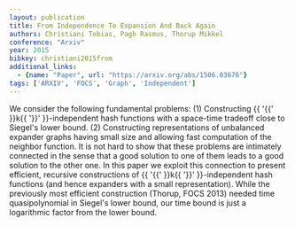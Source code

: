 ```yaml
---
layout: publication
title: From Independence To Expansion And Back Again
authors: Christiani Tobias, Pagh Rasmus, Thorup Mikkel
conference: "Arxiv"
year: 2015
bibkey: christiani2015from
additional_links:
  - {name: "Paper", url: "https://arxiv.org/abs/1506.03676"}
tags: ['ARXIV', 'FOCS', 'Graph', 'Independent']
---
```

We consider the following fundamental problems: (1) Constructing \{\{ '\{\{' \}\}k\{\{ '\}\}' \}\}-independent hash functions with a space-time tradeoff close to Siegel's lower bound. (2) Constructing representations of unbalanced expander graphs having small size and allowing fast computation of the neighbor function. It is not hard to show that these problems are intimately connected in the sense that a good solution to one of them leads to a good solution to the other one. In this paper we exploit this connection to present efficient, recursive constructions of \{\{ '\{\{' \}\}k\{\{ '\}\}' \}\}-independent hash functions (and hence expanders with a small representation). While the previously most efficient construction (Thorup, FOCS 2013) needed time quasipolynomial in Siegel's lower bound, our time bound is just a logarithmic factor from the lower bound.
